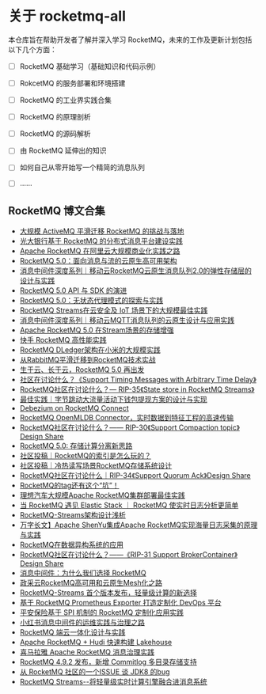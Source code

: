 # 关于 rocketmq-all
本仓库旨在帮助开发者了解并深入学习 RocketMQ，未来的工作及更新计划包括以下几个方面：
- [ ] RocketMQ 基础学习（基础知识和代码示例）
- [ ] RokcetMQ 的服务部署和环境搭建 
- [ ] RocketMQ 的工业界实践合集
- [ ] RocketMQ 的原理剖析
- [ ] RocketMQ 的源码解析
- [ ] 由 RocketMQ 延伸出的知识
- [ ] 如何自己从零开始写一个精简的消息队列
- [ ] ……


## RocketMQ 博文合集
+ [大规模 ActiveMQ 平滑迁移 RocketMQ 的挑战与落地](https://mp.weixin.qq.com/s/fIseF4yJY0PSY_DtAw6qFg)
+ [光大银行基于 RocketMQ 的分布式消息平台建设实践](https://mp.weixin.qq.com/s/zDt3OpVgM0hyTjFOI6_FVA)
+ [Apache RocketMQ 在阿里云大规模商业化实践之路](https://mp.weixin.qq.com/s/bcjTyNcgPIeMlgNwdKyROg)
+ [RocketMQ 5.0：面向消息与流的云原生高可用架构](https://mp.weixin.qq.com/s/bb6cGUxpsAoU-IqBgmSJHw)
+ [消息中间件深度系列｜移动云RocketMQ云原生消息队列2.0的弹性存储层的设计与实践](https://mp.weixin.qq.com/s/OYSXlvRVhoAPkqGlX7csQg)
+ [RocketMQ 5.0 API 与 SDK 的演进](https://mp.weixin.qq.com/s/4ikNyc7BN4pF2gw8obwetQ)
+ [RocketMQ 5.0：无状态代理模式的探索与实践](https://mp.weixin.qq.com/s/9ROgOnTtPNsGzi7vmvmWmg)
+ [RocketMQ Streams在云安全及 IoT 场景下的大规模最佳实践](https://mp.weixin.qq.com/s/Jqv5btXy29fLScK9I5Jfnw)
+ [消息中间件深度系列｜移动云MQTT消息队列的云原生设计与应用实践](https://mp.weixin.qq.com/s/HXMiWy9milnEoko2GtjhhA)
+ [Apache RocketMQ 5.0 在Stream场景的存储增强](https://mp.weixin.qq.com/s/ZnhA-6OUVh-vkIKZ0XTGhw)
+ [快手 RocketMQ 高性能实践](https://mp.weixin.qq.com/s/Jjq-5cc3rU7IClveTc0UDg)
+ [RocketMQ DLedger架构在小米的大规模实践](https://mp.weixin.qq.com/s/xo8tRnj-49YIFDJW7Cr_5w)
+ [从RabbitMQ平滑迁移到RocketMQ技术实战](https://mp.weixin.qq.com/s/jqx-X2ZTnT2ZnUg2vEE2fw)
+ [生于云、长于云，RocketMQ 5.0 再出发](https://mp.weixin.qq.com/s/TXpCMf9hjCu6MmEGvNbEKA)
+ [社区在讨论什么？《Support Timing Messages with Arbitrary Time Delay》](https://mp.weixin.qq.com/s/iZL8M88gF7s5NmW7DYyYDQ)
+ [RocketMQ社区在讨论什么？— RIP-35《State store in RocketMQ Streams》](https://mp.weixin.qq.com/s/bjBLWD4mGzyTE0lqvL43Hg)
+ [最佳实践｜字节跳动大流量活动下钱包提现方案的设计与实现](https://mp.weixin.qq.com/s/U554E1BVhJLqydi9OApMrQ)
+ [Debezium on RocketMQ Connect](https://mp.weixin.qq.com/s/YNjylhmo1IlvAEKwpjjMkg)
+ [RocketMQ OpenMLDB Connector，实时数据到特征工程的高速传输](https://mp.weixin.qq.com/s/GQTd6hOzEPysBmAEfsCDmQ)
+ [RocketMQ社区在讨论什么？—— RIP-30《Support Compaction topic》Design Share](https://mp.weixin.qq.com/s/4TLHUxa_jJXRc4gehMjkVw)
+ [RocketMQ 5.0: 存储计算分离新思路](https://mp.weixin.qq.com/s/qgoCsLDs6_WtR4t4fdtEmA)
+ [社区投稿｜RocketMQ的索引是怎么玩的？](https://mp.weixin.qq.com/s/LFL6Y8i-LH0X8z2olIdwxw)
+ [社区投稿｜冷热读写场景RocketMQ存储系统设计](https://mp.weixin.qq.com/s/SAocFTHoiwpL_YdEeGoJ9g)
+ [RocketMQ社区在讨论什么｜RIP-34《Support Quorum Ack》Design Share](https://mp.weixin.qq.com/s/RrP5uRjS0dISqKXCbPCJvg)
+ [RocketMQ的tag还有这个“坑”！](https://mp.weixin.qq.com/s/Tn0UpClIfTiuBbwGs_FVtQ)
+ [理想汽车大规模Apache RocketMQ集群部署最佳实践](https://mp.weixin.qq.com/s/kQmIingxndLJEgjdQiYMnA)
+ [当 RocketMQ 遇见 Elastic Stack ｜ RocketMQ 使实时日志分析更简单](https://mp.weixin.qq.com/s/mq0U9VfWnebDMEQTgb1ygg)
+ [RocketMQ-Streams架构设计浅析](https://mp.weixin.qq.com/s/AX5NW9lbp3F0uqyxlaT9qQ)
+ [万字长文】Apache ShenYu集成Apache RocketMQ实现海量日志采集的原理与实践](https://mp.weixin.qq.com/s/-ECsif37m3EMENtgT_UuaA)
+ [RocketMQ在数据异构系统的应用](https://mp.weixin.qq.com/s/-rxwk7beaZloA_7wj1WGFA)
+ [RocketMQ社区在讨论什么？——《RIP-31 Support BrokerContainer》Design Share](https://mp.weixin.qq.com/s/qaBWVMgyiEScFVPIHtiH6A)
+ [消息中间件：为什么我们选择 RocketMQ](https://mp.weixin.qq.com/s/wNN28Shg8tVf1W7aYhTolA)
+ [政采云RocketMQ高可用和云原生Mesh化之路](https://mp.weixin.qq.com/s/DX2h2FdJRO3jZKETmEDLWA)
+ [RocketMQ-Streams 首个版本发布，轻量级计算的新选择](https://mp.weixin.qq.com/s/rFIVIv1OWloj9nwg4H0J0w)
+ [基于 RocketMQ Prometheus Exporter 打造定制化 DevOps 平台](https://mp.weixin.qq.com/s/CP66_eGkMKjxvCfb-IEbQw)
+ [平安保险基于 SPI 机制的 RocketMQ 定制化应用实践](https://mp.weixin.qq.com/s/eeoWcAI3aa5OZgPzDXTcEw)
+ [小红书消息中间件的运维实践与治理之路](https://mp.weixin.qq.com/s/JMgKdsXkvb_vfI5bGPHXQg)
+ [RocketMQ 端云一体化设计与实践](https://mp.weixin.qq.com/s/5ywAAb1xuMSAfSLZt7IV8g)
+ [Apache RocketMQ + Hudi 快速构建 Lakehouse](https://mp.weixin.qq.com/s/U-kjKStSbv28xp31sejcNA)
+ [喜马拉雅 Apache RocketMQ 消息治理实践](https://mp.weixin.qq.com/s/twC8iUYzwFBLCEXMrYY2ew)
+ [RocketMQ 4.9.2 发布，新增 Commitlog 多目录存储支持](https://mp.weixin.qq.com/s/DUSK7sDX19Kpk_O1yVPgXA)
+ [从 RocketMQ 社区的一个ISSUE 谈 JDK8 的bug](https://mp.weixin.qq.com/s/wNSB_fMno9WPqRAWenquHw)
+ [RocketMQ Streams--将轻量级实时计算引擎融合进消息系统](https://mp.weixin.qq.com/s/Aa3EI69Vckc5OiagdHalXg)